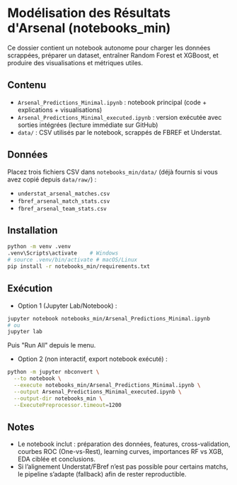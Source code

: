 # Modélisation des Résultats d'Arsenal (notebooks_min)

Ce dossier contient un notebook autonome pour charger les données scrappées, préparer un dataset, entraîner Random Forest et XGBoost, et produire des visualisations et métriques utiles.

## Contenu
- `Arsenal_Predictions_Minimal.ipynb` : notebook principal (code + explications + visualisations)
- `Arsenal_Predictions_Minimal_executed.ipynb` : version exécutée avec sorties intégrées (lecture immédiate sur GitHub)
- `data/` : CSV utilisés par le notebook, scrappés de FBREF et Understat.

## Données
Placez trois fichiers CSV dans `notebooks_min/data/` (déjà fournis si vous avez copié depuis `data/raw/`) :
- `understat_arsenal_matches.csv`
- `fbref_arsenal_match_stats.csv`
- `fbref_arsenal_team_stats.csv`
  
## Installation
```bash
python -m venv .venv
.venv\Scripts\activate    # Windows
# source .venv/bin/activate # macOS/Linux
pip install -r notebooks_min/requirements.txt
```

## Exécution
- Option 1 (Jupyter Lab/Notebook) :
```bash
jupyter notebook notebooks_min/Arsenal_Predictions_Minimal.ipynb
# ou
jupyter lab
```
Puis "Run All" depuis le menu.

- Option 2 (non interactif, export notebook exécuté) :
```bash
python -m jupyter nbconvert \
  --to notebook \
  --execute notebooks_min/Arsenal_Predictions_Minimal.ipynb \
  --output Arsenal_Predictions_Minimal_executed.ipynb \
  --output-dir notebooks_min \
  --ExecutePreprocessor.timeout=1200
```

## Notes
- Le notebook inclut : préparation des données, features, cross-validation, courbes ROC (One-vs-Rest), learning curves, importances RF vs XGB, EDA ciblée et conclusions.
- Si l’alignement Understat/FBref n’est pas possible pour certains matchs, le pipeline s’adapte (fallback) afin de rester reproductible.
